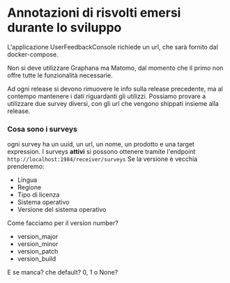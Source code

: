 # Annotazioni di risvolti emersi durante lo sviluppo

L'applicazione UserFeedbackConsole richiede un url, che sarà fornito dal docker-compose.

Non si deve utilizzare Graphana ma Matomo, dal momento che il primo non offre tutte le funzionalità necessarie.

Ad ogni release si devono rimuovere le info sulla release precedente, ma al contempo mantenere i dati riguardanti gli utilizzi.
Possiamo provare a utilizzare due survey diversi, con gli url che vengono shippati insieme alla release.

### Cosa sono i surveys
ogni survey ha un uuid, un url, un nome, un prodotto e una target expression.
I surveys **attivi** si possono ottenere tramite l'endpoint `http://localhost:1984/receiver/surveys`
Se la versione è vecchia prenderemo:
- Lingua
- Regione
- Tipo di licenza
- Sistema operativo
- Versione del sistema operativo


Come facciamo per il version number?
- version_major
- version_minor
- version_patch
- version_build

E se manca? che default? 0, 1 o None?
